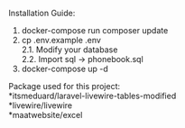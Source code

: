 Installation Guide:
1. docker-compose run composer update
2. cp .env.example .env <br>
2.1. Modify your database <br>
2.2. Import sql -> phonebook.sql <br>
3. docker-compose up -d


Package used for this project: <br>
*itsmeduard/laravel-livewire-tables-modified <br>
*livewire/livewire <br>
*maatwebsite/excel <br>

